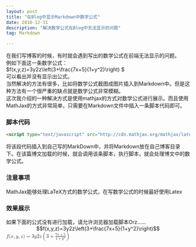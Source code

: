 ```yaml
---
layout: post
title: "在Blog中显示Markdown中数学公式"
date: 2016-12-31 
description: "解决数学公式在Blog中无法显示的问题"
tag: Markdown  

---
```




在我们写博客的时候，有时就会遇到写出的数学公式在前端无法显示的问题。    
例如下面这一条数学公式：   
$f(x,y,z)=3y2z\left(3+\frac{7x+5}{1+y^2}\right) $  
可以看出并没有显示出公式。  
当然解决的方法有很多，比如将数学公式截图成图片插入到Markdown中。但是这种方法有一个很严重的缺点就是数学公式非常模糊。   
这次我介绍的一种解决方式是使用mathjax的方式对数学公式进行展示。而且使用MathJax的方式非常简单，只需要在Markdown文件中插入一条脚本代码即可。  
<h3>脚本代码</h3>

```html
<script type="text/javascript" src="http://cdn.mathjax.org/mathjax/latest/MathJax.js?config=default"></script>
```


将该段代码插入到自己写的MarkDown中，并将Markdown放在自己博客目录下。在该篇博文加载的时候，就会调用该条脚本，执行脚本，就会处理博文中的数学公式。   
<h3>注意事项</h3>

MathJax能够处理LaTeX方式的数学公式，在写数学公式的时候最好使用Latex   

<h3>效果展示</h3>  
如果下面的公式没有进行加载，请允许浏览器加载脚本Orz......

<center> $$f(x,y,z)=3y2z\left(3+\frac{7x+5}{1+y^2}\right)$$  </center>  
<math xmlns="http://www.w3.org/1998/Math/MathML">
  <mi>f</mi>
  <mo stretchy="false">(</mo>
  <mi>x</mi>
  <mo>,</mo>
  <mi>y</mi>
  <mo>,</mo>
  <mi>z</mi>
  <mo stretchy="false">)</mo>
  <mo>=</mo>
  <mn>3</mn>
  <mi>y</mi>
  <mn>2</mn>
  <mi>z</mi>
  <mrow>
    <mo>(</mo>
    <mn>3</mn>
    <mo>+</mo>
    <mfrac>
      <mrow>
        <mn>7</mn>
        <mi>x</mi>
        <mo>+</mo>
        <mn>5</mn>
      </mrow>
      <mrow>
        <mn>1</mn>
        <mo>+</mo>
        <msup>
          <mi>y</mi>
          <mn>2</mn>
        </msup>
      </mrow>
    </mfrac>
    <mo>)</mo>
  </mrow>
  <mo>&#x200B;</mo>
</math>


